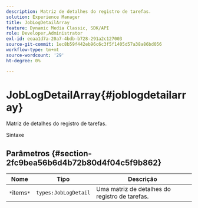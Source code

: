 ```yaml
---
description: Matriz de detalhes do registro de tarefas.
solution: Experience Manager
title: JobLogDetailArray
feature: Dynamic Media Classic, SDK/API
role: Developer,Administrator
exl-id: eeaa1d7a-20a7-4bdb-b728-291a2c127003
source-git-commit: 1ec8b59f442eb96c6c3f5f1405d57a38a86bd056
workflow-type: tm+mt
source-wordcount: '29'
ht-degree: 0%

---
```


# JobLogDetailArray{#joblogdetailarray}

Matriz de detalhes do registro de tarefas.

Sintaxe

## Parâmetros {#section-2fc9bea56b6d4b72b80d4f04c5f9b862}

| Nome | Tipo | Descrição |
|---|---|---|
| `*`items`*` | `types:JobLogDetail` | Uma matriz de detalhes do registro de tarefas. |
